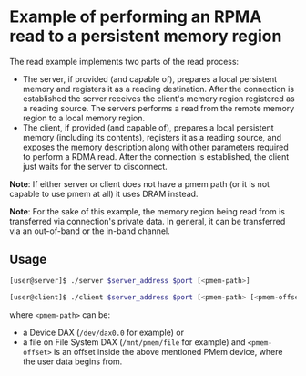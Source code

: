 Example of performing an RPMA read to a persistent memory region
===

The read example implements two parts of the read process:
- The server, if provided (and capable of), prepares a local persistent memory
and registers it as a reading destination. After the connection is established
the server receives the client's memory region registered as a reading source.
The servers performs a read from the remote memory region to a local memory
region.
- The client, if provided (and capable of), prepares a local persistent memory
(including its contents), registers it as a reading source, and exposes
the memory description along with other parameters required to perform
a RDMA read. After the connection is established, the client just waits for
the server to disconnect.

**Note**: If either server or client does not have a pmem path (or it is not
capable to use pmem at all) it uses DRAM instead.

**Note**: For the sake of this example, the memory region being read from is
transferred via connection's private data. In general, it can be transferred via
an out-of-band or the in-band channel.

## Usage

```bash
[user@server]$ ./server $server_address $port [<pmem-path>]
```

```bash
[user@client]$ ./client $server_address $port [<pmem-path> [<pmem-offset>]]
```

where `<pmem-path>` can be:
  - a Device DAX (`/dev/dax0.0` for example) or
  - a file on File System DAX (`/mnt/pmem/file` for example)
and `<pmem-offset>` is an offset inside the above mentioned PMem device,
where the user data begins from.
